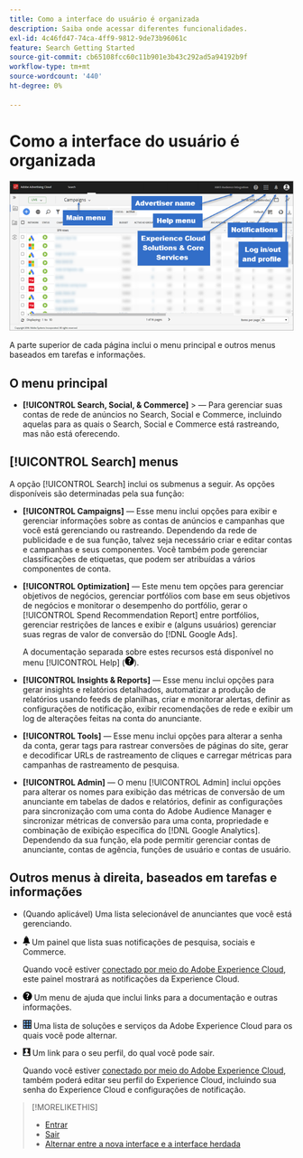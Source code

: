 ```yaml
---
title: Como a interface do usuário é organizada
description: Saiba onde acessar diferentes funcionalidades.
exl-id: 4c46fd47-74ca-4ff9-9812-9de73b96061c
feature: Search Getting Started
source-git-commit: cb65108fcc60c11b901e3b43c292ad5a94192b9f
workflow-type: tm+mt
source-wordcount: '440'
ht-degree: 0%

---
```


# Como a interface do usuário é organizada

![Interface do usuário](/help/search-social-commerce/assets/ui.png "Interface do usuário")

A parte superior de cada página inclui o menu principal e outros menus baseados em tarefas e informações.

## O menu principal

* **[!UICONTROL Search, Social, & Commerce]** \> — Para gerenciar suas contas de rede de anúncios no Search, Social e Commerce, incluindo aquelas para as quais o Search, Social e Commerce está rastreando, mas não está oferecendo.

## [!UICONTROL Search] menus

A opção [!UICONTROL Search] inclui os submenus a seguir. As opções disponíveis são determinadas pela sua função:

* **[!UICONTROL Campaigns]** — Esse menu inclui opções para exibir e gerenciar informações sobre as contas de anúncios e campanhas que você está gerenciando ou rastreando. Dependendo da rede de publicidade e de sua função, talvez seja necessário criar e editar contas e campanhas e seus componentes. Você também pode gerenciar classificações de etiquetas, que podem ser atribuídas a vários componentes de conta.

* **[!UICONTROL Optimization]** — Este menu tem opções para gerenciar objetivos de negócios, gerenciar portfólios com base em seus objetivos de negócios e monitorar o desempenho do portfólio, gerar o [!UICONTROL Spend Recommendation Report] entre portfólios, gerenciar restrições de lances e exibir e (alguns usuários) gerenciar suas regras de valor de conversão do [!DNL Google Ads].

  A documentação separada sobre estes recursos está disponível no menu [!UICONTROL Help] (![menu Ajuda](/help/search-social-commerce/assets/help-main-menu.png "menu Ajuda")).

* **[!UICONTROL Insights & Reports]** — Esse menu inclui opções para gerar insights e relatórios detalhados, automatizar a produção de relatórios usando feeds de planilhas, criar e monitorar alertas, definir as configurações de notificação, exibir recomendações de rede e exibir um log de alterações feitas na conta do anunciante.

* **[!UICONTROL Tools]** — Esse menu inclui opções para alterar a senha da conta, gerar tags para rastrear conversões de páginas do site, gerar e decodificar URLs de rastreamento de cliques e carregar métricas para campanhas de rastreamento de pesquisa.

* **[!UICONTROL Admin]** — O menu [!UICONTROL Admin] inclui opções para alterar os nomes para exibição das métricas de conversão de um anunciante em tabelas de dados e relatórios, definir as configurações para sincronização com uma conta do Adobe Audience Manager e sincronizar métricas de conversão para uma conta, propriedade e combinação de exibição específica do [!DNL Google Analytics]. Dependendo da sua função, ela pode permitir gerenciar contas de anunciante, contas de agência, funções de usuário e contas de usuário.

## Outros menus à direita, baseados em tarefas e informações

* (Quando aplicável) Uma lista selecionável de anunciantes que você está gerenciando.

* ![Notificações de alerta](/help/search-social-commerce/assets/notifications-panel.png "Notificações de alerta") Um painel que lista suas notificações de pesquisa, sociais e Commerce.

  Quando você estiver [conectado por meio do Adobe Experience Cloud](sign-in.md), este painel mostrará as notificações da Experience Cloud.

* ![Menu Ajuda](/help/search-social-commerce/assets/help-main-menu.png "Menu Ajuda") Um menu de ajuda que inclui links para a documentação e outras informações.

* ![Alternador de soluções](/help/search-social-commerce/assets/menu-icon.png "Alternador de soluções") Uma lista de soluções e serviços da Adobe Experience Cloud para os quais você pode alternar.

* ![Perfil de usuário](/help/search-social-commerce/assets/user-profile.png "Perfil de usuário") Um link para o seu perfil, do qual você pode sair.

  Quando você estiver [conectado por meio do Adobe Experience Cloud](sign-in.md), também poderá editar seu perfil do Experience Cloud, incluindo sua senha do Experience Cloud e configurações de notificação.

>[!MORELIKETHIS]
>
>* [Entrar](sign-in.md)
>* [Sair](sign-out.md)
>* [Alternar entre a nova interface e a interface herdada](ui-switch.md)
